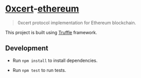 # [0xcert](https://0xcert.org)-[ethereum](https://ethereum.org)

> 0xcert protocol implementation for Ethereum blockchain.

This project is built using [Truffle](http://truffleframework.com) framework.

## Development

* Run `npm install` to install dependencies.

* Run `npm test` to run tests.

